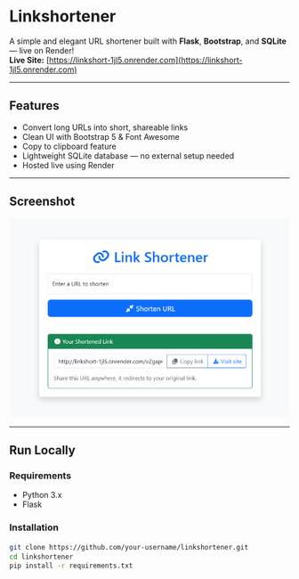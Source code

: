 # Linkshortener

A simple and elegant URL shortener built with **Flask**, **Bootstrap**, and **SQLite** — live on Render!  
**Live Site:** [https://linkshort-1jl5.onrender.com](https://linkshort-1jl5.onrender.com)

---

## Features

- Convert long URLs into short, shareable links
- Clean UI with Bootstrap 5 & Font Awesome
- Copy to clipboard feature
- Lightweight SQLite database — no external setup needed
- Hosted live using Render

---

## Screenshot

![App Screenshot](ss.png)

---

## Run Locally

### Requirements

- Python 3.x
- Flask

### Installation

```bash
git clone https://github.com/your-username/linkshortener.git
cd linkshortener
pip install -r requirements.txt
